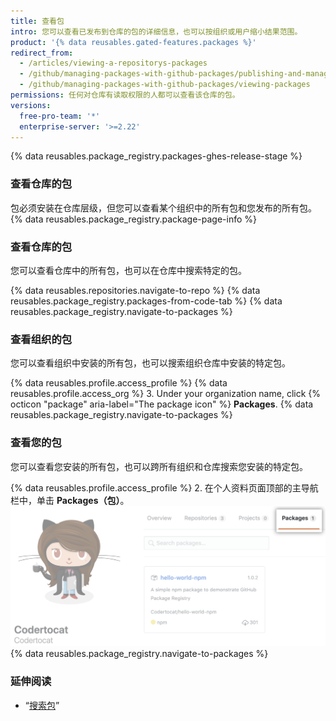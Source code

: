```yaml
---
title: 查看包
intro: 您可以查看已发布到仓库的包的详细信息，也可以按组织或用户缩小结果范围。
product: '{% data reusables.gated-features.packages %}'
redirect_from:
  - /articles/viewing-a-repositorys-packages
  - /github/managing-packages-with-github-packages/publishing-and-managing-packages/viewing-a-repositorys-packages
  - /github/managing-packages-with-github-packages/viewing-packages
permissions: 任何对仓库有读取权限的人都可以查看该仓库的包。
versions:
  free-pro-team: '*'
  enterprise-server: '>=2.22'
---
```


{% data reusables.package_registry.packages-ghes-release-stage %}

### 查看仓库的包

包必须安装在仓库层级，但您可以查看某个组织中的所有包和您发布的所有包。 {% data reusables.package_registry.package-page-info %}

### 查看仓库的包

您可以查看仓库中的所有包，也可以在仓库中搜索特定的包。

{% data reusables.repositories.navigate-to-repo %}
{% data reusables.package_registry.packages-from-code-tab %}
{% data reusables.package_registry.navigate-to-packages %}

### 查看组织的包

您可以查看组织中安装的所有包，也可以搜索组织仓库中安装的特定包。

{% data reusables.profile.access_profile %}
{% data reusables.profile.access_org %}
3. Under your organization name, click
{% octicon "package" aria-label="The package icon" %} **Packages**.
{% data reusables.package_registry.navigate-to-packages %}

### 查看您的包

您可以查看您安装的所有包，也可以跨所有组织和仓库搜索您安装的特定包。

{% data reusables.profile.access_profile %}
2. 在个人资料页面顶部的主导航栏中，单击 **Packages（包）**。 ![项目选项卡](/assets/images/help/package-registry/user-packages-tab.png)
{% data reusables.package_registry.navigate-to-packages %}

### 延伸阅读

- “[搜索包](/github/searching-for-information-on-github/searching-for-packages)”
